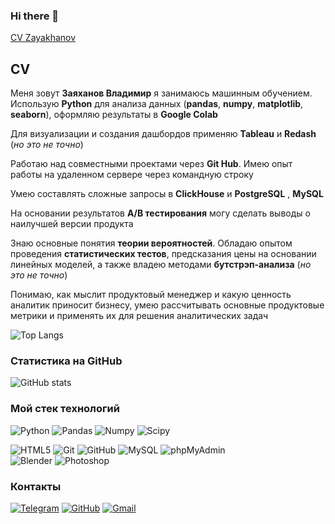 ### Hi there 👋

[CV Zayakhanov](https://github.com//Geroinageroine/Geroinageroine/blob/main/Rick.jpg)

## CV
Меня зовут **Заяханов Владимир** я занимаюсь машинным обучением.
Использую **Python** для анализа данных (**pandas**, **numpy**, **matplotlib**, **seaborn**), оформляю результаты в **Google Colab**

Для визуализации и создания дашбордов применяю **Tableau** и **Redash** (*но это не точно*)

Работаю над совместными проектами через **Git Hub**. Имею опыт работы на удаленном сервере через командную строку

Умею составлять сложные запросы в **ClickHouse** и **PostgreSQL** , **MySQL**

На основании результатов **A/B тестирования** могу сделать выводы о наилучшей версии продукта

Знаю основные понятия **теории вероятностей**. Обладаю опытом проведения **статистических тестов**, предсказания цены на основании линейных моделей, а также владею методами **бутстрэп-анализа** (*но это не точно*)

Понимаю, как мыслит продуктовый менеджер и какую ценность аналитик приносит бизнесу, умею рассчитывать основные продуктовые метрики и применять их для решения аналитических задач

![Top Langs](https://github-readme-stats.vercel.app/api/top-langs/?username=Geroinageroine&layout=compact&theme=dark)

### Статистика на GitHub
![GitHub stats](https://github-readme-stats.vercel.app/api?username=Geroinageroine&show_icons=true&hide=prs,issues,contribs&theme=dark)

### Мой стек технологий
![Python](https://img.shields.io/badge/Python-FFD43B?style=for-the-badge&logo=python&logoColor=darkgreen)
![Pandas](https://img.shields.io/badge/Pandas-2C2D72?style=for-the-badge&logo=pandas&logoColor=white)
![Numpy](https://img.shields.io/badge/Numpy-777BB4?style=for-the-badge&logo=numpy&logoColor=white)
![Scipy](https://img.shields.io/badge/SciPy-654FF0?style=for-the-badge&logo=SciPy&logoColor=white)

![HTML5](https://img.shields.io/badge/HTML5-E34F26?style=for-the-badge&logo=html5&logoColor=white) 
![Git](https://img.shields.io/badge/-Git-333?style=for-the-badge&logo=Git)
![GitHub](https://img.shields.io/badge/-GitHub-333?style=for-the-badge&logo=GitHub)
![MySQL](https://img.shields.io/badge/-MySQL-333?style=for-the-badge)
![phpMyAdmin](https://img.shields.io/badge/-phpMyAdmin-333?style=for-the-badge)  
![Blender](https://img.shields.io/badge/-Blender-333?style=for-the-badge&logo=Blender)
![Photoshop](https://img.shields.io/badge/-Photoshop-333?style=for-the-badge&logo=Photoshop)

### Контакты
[![Telegram](https://img.shields.io/badge/-Telegram-333?style=for-the-badge&logo=telegram&logoColor=27A0D9)](https://t.me/Geroinageroine)
[![GitHub](https://img.shields.io/badge/-GitHub-333?style=for-the-badge&logo=GitHub&logoColor=fff)](https://github.com/Geroinageroine)
[![Gmail](https://img.shields.io/badge/Gmail-D14836?style=for-the-badge&logo=gmail&logoColor=white)](zayakhanov.python@gmail.com)
